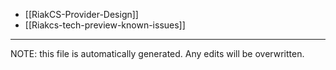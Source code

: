 * [[RiakCS-Provider-Design]]
* [[Riakcs-tech-preview-known-issues]]

*****
NOTE: this file is automatically generated. Any edits will be overwritten.
